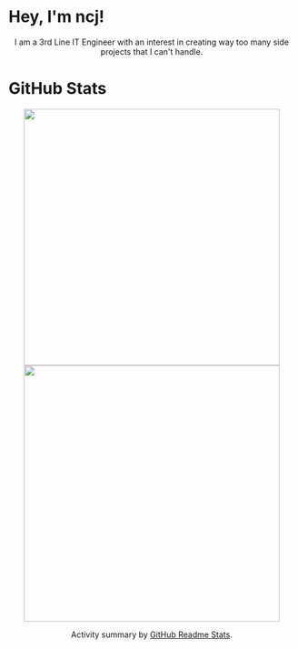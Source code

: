 <h1>Hey, I'm ncj!</h1>
<p align="center">I am a 3rd Line IT Engineer with an interest in creating way too many side projects that I can't handle.</p>
 
 <h1>GitHub Stats</h1>
<div align="center">
<img width="450px" align="center" src="https://github-readme-stats.vercel.app/api?username=ncjsvr&show_icons=true&count_private=true&theme=tokyonight#1" />
  <img width="450px" align="center" src="https://github-readme-stats.vercel.app/api/top-langs/?username=ncjsvr&count_private=true&theme=tokyonight#2" />
</div>
 
<p align="center">Activity summary by <a href="https://github.com/anuraghazra/github-readme-stats">GitHub Readme Stats</a>.</p>
